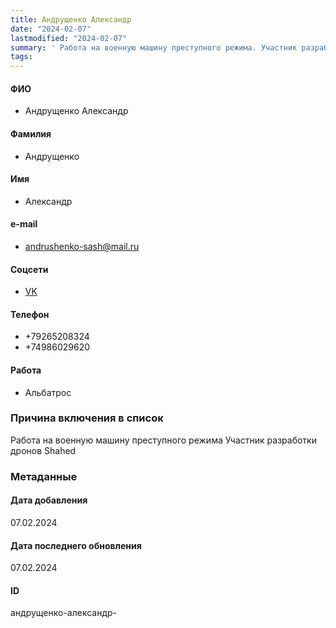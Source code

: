 ```yaml
---
title: Андрущенко Александр
date: "2024-02-07"
lastmodified: "2024-02-07"
summary: ' Работа на военную машину преступного режима. Участник разработки дронов Shahed'
tags: 
---
```

<!--# pp2-->
<!--## Фигурант-->
<!--### Личные данные-->
#### ФИО
- Андрущенко Александр
#### Фамилия
- Андрущенко
#### Имя
- Александр
#### e-mail
- andrushenko-sash@mail.ru
#### Соцсети
- [VK](https://vk.com/mrfinik)
#### Телефон
- +79265208324
- +74986029620
#### Работа
- Альбатрос
### Причина включения в список
Работа на военную машину преступного режима
Участник разработки дронов Shahed
### Метаданные
#### Дата добавления
07.02.2024
#### Дата последнего обновления
07.02.2024
#### ID
андрущенко-александр-
<!--## END;-->
